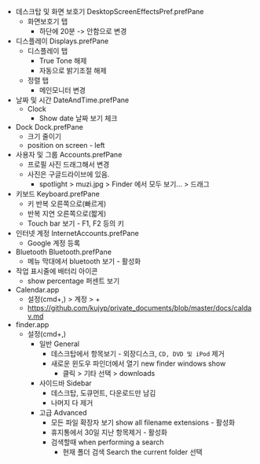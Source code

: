 - 데스크탑 및 화면 보호기 DesktopScreenEffectsPref.prefPane
  - 화면보호기 탭
    - 하단에 20분 -> 안함으로 변경
- 디스플레이 Displays.prefPane
  - 디스플레이 탭
    - True Tone 해제
    - 자동으로 밝기조절 해제
  - 정렬 탭
    - 메인모니터 변경
- 날짜 및 시간 DateAndTime.prefPane
  - Clock 
    - Show date 날짜 보기 체크
- Dock Dock.prefPane
  - 크기 줄이기
  - position on screen - left
- 사용자 및 그룹 Accounts.prefPane
  - 프로필 사진 드래그해서 변경
  - 사진은 구글드라이브에 있음.
    - spotlight > muzi.jpg > Finder 에서 모두 보기... > 드래그
- 키보드 Keyboard.prefPane
  - 키 반복 오른쪽으로(빠르게)
  - 반복 지연 오른쪽으로(짧게)
  - Touch bar 보기 - F1, F2 등의 키
- 인터넷 계정 InternetAccounts.prefPane
  - Google 계정 등록
- Bluetooth Bluetooth.prefPane
  - 메뉴 막대에서 bluetooth 보기 - 활성화
- 작업 표시줄에 배터리 아이콘
  - show percentage 퍼센트 보기
- Calendar.app
  - 설정(cmd+,) > 계정 > +
  - https://github.com/kujyp/private_documents/blob/master/docs/caldav.md
- finder.app
  - 설정(cmd+,)
    - 일반 General
      - 데스크탑에서 항목보기 - 외장디스크, `CD, DVD 및 iPod` 제거
      - 새로운 윈도우 파인더에서 열기 new finder windows show
        - 클릭 > 기타 선택 > downloads
    - 사이드바 Sidebar
      - 데스크탑, 도큐먼트, 다운로드만 남김
      - 나머지 다 제거
    - 고급 Advanced
      - 모든 파일 확장자 보기 show all filename extensions - 활성화
      - 휴지통에서 30일 지난 항목제거 - 활성화
      - 검색할때 when performing a search
        - 현재 폴더 검색 Search the current folder 선택
